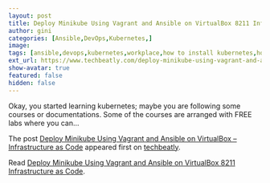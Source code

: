 ```yaml
---
layout: post
title: Deploy Minikube Using Vagrant and Ansible on VirtualBox 8211 Infrastructure as Code
author: gini
categories: [Ansible,DevOps,Kubernetes,]
image: 
tags: [ansible,devops,kubernetes,workplace,how to install kubernetes,how to install minikube,install minikube using vagrant and ansible,kubernetes cluster,learn kubernetes,minikube,minikube iac,minikube infrastructure as code,minikube inside virtualbox,minikube using ansible,minikube using vagrant,minikube using vagrant and ansible,]
ext_url: https://www.techbeatly.com/deploy-minikube-using-vagrant-and-ansible-on-virtualbox-infrastructure-as-code/
show-avatar: true
featured: false
hidden: false
---
```


<p>Okay, you started learning kubernetes; maybe you are following some courses or documentations. Some of the courses are arranged with FREE labs where you can&#46;&#46;&#46;</p>
<p>The post <a href="https://www.techbeatly.com/deploy-minikube-using-vagrant-and-ansible-on-virtualbox-infrastructure-as-code/">Deploy Minikube Using Vagrant and Ansible on VirtualBox &#8211; Infrastructure as Code</a> appeared first on <a href="https://www.techbeatly.com">techbeatly</a>.</p>

Read [Deploy Minikube Using Vagrant and Ansible on VirtualBox 8211 Infrastructure as Code](https://www.techbeatly.com/deploy-minikube-using-vagrant-and-ansible-on-virtualbox-infrastructure-as-code/).